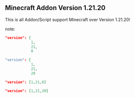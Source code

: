 ## Minecraft Addon Version 1.21.20
This is all Addon/Script support Minecraft over Version 1.21.20!

note:
```json
"version": [
            1,
            21,
            0

"version": [
            1,
            21,
            20
```

```json
"version": [1,21,0]

"version": [1,21,20]
```